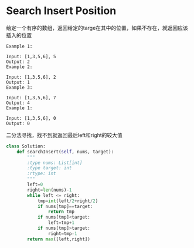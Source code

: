 # Search Insert Position

给定一个有序的数组，返回给定的targe在其中的位置，如果不存在，就返回应该插入的位置

```
Example 1:

Input: [1,3,5,6], 5
Output: 2
Example 2:

Input: [1,3,5,6], 2
Output: 1
Example 3:

Input: [1,3,5,6], 7
Output: 4
Example 1:

Input: [1,3,5,6], 0
Output: 0
```
二分法寻找，找不到就返回最后left和right的较大值

```py
class Solution:
    def searchInsert(self, nums, target):
        """
        :type nums: List[int]
        :type target: int
        :rtype: int
        """
        left=0
        right=len(nums)-1
        while left <= right:
            tmp=int(left/2+right/2)
            if nums[tmp]==target:
                return tmp
            if nums[tmp]<target:
                left=tmp+1
            if nums[tmp]>target:
                right=tmp-1
        return max([left,right])
```
